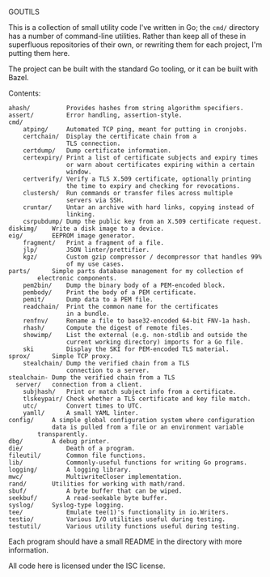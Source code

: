 GOUTILS

This is a collection of small utility code I've written in Go; the `cmd/`
directory has a number of command-line utilities. Rather than keep all
of these in superfluous repositories of their own, or rewriting them
for each project, I'm putting them here.

The project can be built with the standard Go tooling, or it can be built
with Bazel.

Contents:

    ahash/          Provides hashes from string algorithm specifiers.
    assert/         Error handling, assertion-style.
    cmd/
        atping/     Automated TCP ping, meant for putting in cronjobs.
        certchain/  Display the certificate chain from a
                    TLS connection.
        certdump/   Dump certificate information.
        certexpiry/ Print a list of certificate subjects and expiry times
                    or warn about certificates expiring within a certain
                    window.
        certverify/ Verify a TLS X.509 certificate, optionally printing
                    the time to expiry and checking for revocations.
        clustersh/  Run commands or transfer files across multiple
                    servers via SSH.
        cruntar/    Untar an archive with hard links, copying instead of
                    linking.
        csrpubdump/ Dump the public key from an X.509 certificate request.
	diskimg/    Write a disk image to a device.
	eig/	    EEPROM image generator.
        fragment/   Print a fragment of a file.
        jlp/        JSON linter/prettifier.
        kgz/        Custom gzip compressor / decompressor that handles 99%
                    of my use cases.
	parts/	    Simple parts database management for my collection of
		    electronic components.
        pem2bin/    Dump the binary body of a PEM-encoded block.
        pembody/    Print the body of a PEM certificate.
        pemit/      Dump data to a PEM file.
        readchain/  Print the common name for the certificates
                    in a bundle.
        renfnv/     Rename a file to base32-encoded 64-bit FNV-1a hash.
        rhash/      Compute the digest of remote files.
        showimp/    List the external (e.g. non-stdlib and outside the
                    current working directory) imports for a Go file.
        ski         Display the SKI for PEM-encoded TLS material.
	sprox/	    Simple TCP proxy.
        stealchain/ Dump the verified chain from a TLS 
                    connection to a server.
	stealchain- Dump the verified chain from a TLS 
	  server/   connection from a client.
        subjhash/   Print or match subject info from a certificate.
        tlskeypair/ Check whether a TLS certificate and key file match.
        utc/        Convert times to UTC.
        yamll/      A small YAML linter.
    config/	    A simple global configuration system where configuration
    		    data is pulled from a file or an environment variable
		    transparently.
    dbg/	    A debug printer.
    die/            Death of a program.
    fileutil/       Common file functions.
    lib/            Commonly-useful functions for writing Go programs.
    logging/        A logging library.
    mwc/            MultiwriteCloser implementation.
    rand/	    Utilities for working with math/rand.
    sbuf/           A byte buffer that can be wiped.
    seekbuf/	    A read-seekable byte buffer.
    syslog/	    Syslog-type logging.
    tee/            Emulate tee(1)'s functionality in io.Writers.
    testio/         Various I/O utilities useful during testing.
    testutil/       Various utility functions useful during testing.


Each program should have a small README in the directory with more
information.

All code here is licensed under the ISC license.
